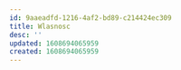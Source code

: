 ```yaml
---
id: 9aaeadfd-1216-4af2-bd89-c214424ec309
title: Wlasnosc
desc: ''
updated: 1608694065959
created: 1608694065959
---
```


